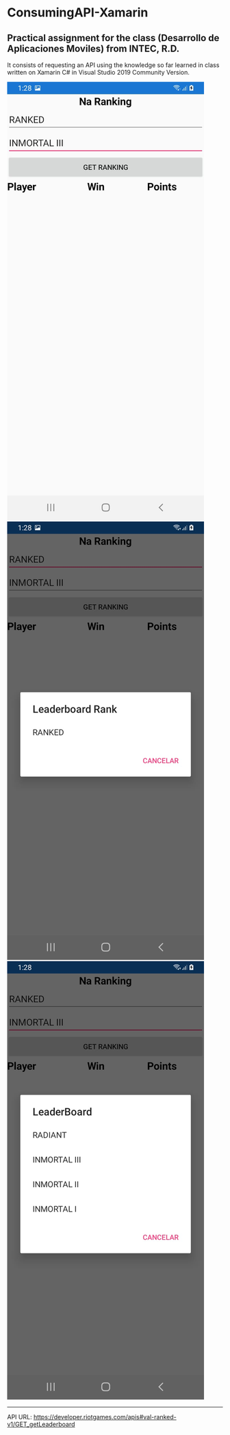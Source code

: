 # ConsumingAPI-Xamarin

Practical assignment for the class (Desarrollo de Aplicaciones Moviles) from INTEC, R.D.
-------------------------------------------------------------------------------------------------------------------------------
It consists of requesting an API using the knowledge so far learned in class written on Xamarin C# in Visual Studio 2019 Community Version.

![alt text](https://github.com/JRayZ/ConsumingAPI-Xamarin/blob/master/Screenshot/Image(1).jpeg)
![alt text](https://github.com/JRayZ/ConsumingAPI-Xamarin/blob/master/Screenshot/Image(2).jpeg)
![alt text](https://github.com/JRayZ/ConsumingAPI-Xamarin/blob/master/Screenshot/Image(3).jpeg)

-------------------------------------------------------------------------------------------------------------------------------

API URL: https://developer.riotgames.com/apis#val-ranked-v1/GET_getLeaderboard
